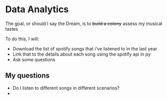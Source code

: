 # Data Analytics
The goal, or should I say the Dream, is to ~~build a colony~~ assess my musical tastes

To do this, I will:
- Download the list of spotify songs that i've listened to in the last year
- Link that to the details about each song using the spotify api in py
- Ask some questions

## My questions
- Do I listen to different songs in different scenarios?
- 